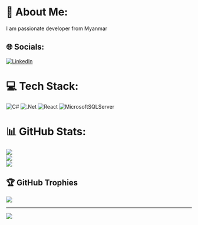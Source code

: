# 💫 About Me:
I am passionate developer from Myanmar


## 🌐 Socials:
[![LinkedIn](https://img.shields.io/badge/LinkedIn-%230077B5.svg?logo=linkedin&logoColor=white)](https://linkedin.com/in/www.linkedin.com/in/sann-ei-phyo-6bb996255) 

# 💻 Tech Stack:
![C#](https://img.shields.io/badge/c%23-%23239120.svg?style=for-the-badge&logo=csharp&logoColor=white) ![.Net](https://img.shields.io/badge/.NET-5C2D91?style=for-the-badge&logo=.net&logoColor=white)  ![React](https://img.shields.io/badge/react-%2320232a.svg?style=for-the-badge&logo=react&logoColor=%2361DAFB) ![MicrosoftSQLServer](https://img.shields.io/badge/Microsoft%20SQL%20Server-CC2927?style=for-the-badge&logo=microsoft%20sql%20server&logoColor=white)
# 📊 GitHub Stats:
![](https://github-readme-stats.vercel.app/api?username=sanneiphyo&theme=dark&hide_border=false&include_all_commits=true&count_private=true)<br/>
![](https://github-readme-streak-stats.herokuapp.com/?user=sanneiphyo&theme=dark&hide_border=false)<br/>
![](https://github-readme-stats.vercel.app/api/top-langs/?username=sanneiphyo&theme=dark&hide_border=false&include_all_commits=true&count_private=true&layout=compact)

## 🏆 GitHub Trophies
![](https://github-profile-trophy.vercel.app/?username=sanneiphyo&theme=radical&no-frame=false&no-bg=false&margin-w=4)

---
[![](https://visitcount.itsvg.in/api?id=sanneiphyo&icon=0&color=0)](https://visitcount.itsvg.in)

<!-- Proudly created with GPRM ( https://gprm.itsvg.in ) -->
